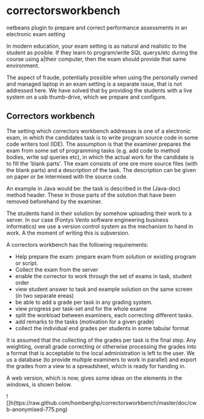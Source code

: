 correctorsworkbench
===================

netbeans plugin to prepare and correct performance assessments in an electronic exam setting

In modern education, your exam setting is as natural and realistic to the student as posible.
If they learn to program/write SQL querys/etc during the course using a|their computer, then the exam
should provide that same environment.

The aspect of fraude, potentially possible when using the personally owned and managed laptop in an exam setting
is a separate issue, that is not addressed here. We have solved that by providing the students with a live system
on a usb thumb-drive, which we prepare and configure.

Correctors workbench
--------------------
The setting which correctors workbench addresses is one of a
electronic exam, in which the candidates task is to write program
source code in some code writers tool (IDE). The assumption is that
the examiner prepares the exam from some set of programming tasks
(e.g. add code to method bodies, write sql queries etc), in which the
actual work  for the candidate is to fill the 'blank parts'. The exam
consists of one ore more source files (with the blank parts) and a
description  of the task. The description can be given on paper or be
intermixed with the source code.

An example in Java would be: the task is
described in the (Java-doc) method header. These in those parts of the
solution that have been removed beforehand by the examiner.

The students hand in their solution by somehow uploading their work to
a server. In our case (Fontys Venlo software engineering business
informatics) we use a version control system as the mechanism to hand
in work. A the moment of writing this is subversion.

A correctors workbench has the following requirements:

* Help prepare the exam: prepare exam from solution or existing program or script.
* Collect the exam from the server
* enable the corrector to work through the set of exams in task, student order
* view student answer to task and example solution on the same screen (in two separate ereas)
* be able to add a grade per task in any grading system.
* view progress per task-set and for the whole exame
* split the workload between examiners, each correcting different tasks.
* add remarks to the tasks (motivation for a given grade)
* collect the individual end grades per students in some tabular format


It is assumed that the collecting of the grades per task is the final step. Any weighting, overall grade correcting
or otherwise processing the grades into a format that is acceptable to the local administration is left to the user.
We us a database (to provide multiple examiners to work in parallel) and export the grades from a view to a spreadsheet, which is
ready for handing in.

A web version, which is now, gives some ideas on the elements in the windows, is shown below.


![]h(ttps://raw.github.com/homberghp/correctorsworkbench/master/doc/cwb-anonymised-775.png)